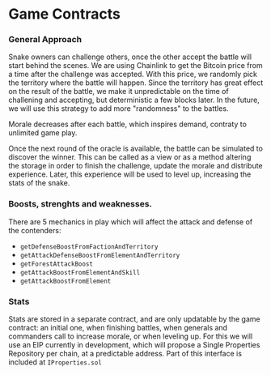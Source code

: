 # Game Contracts

### General Approach

Snake owners can challenge others, once the other accept the battle will start behind the scenes. We are using Chainlink to get the Bitcoin price from a time after the challenge was accepted. With this price, we randomly pick the territory where the battle will happen. Since the territory has great effect on the result of the battle, we make it unpredictable on the time of challening and accepting, but deterministic a few blocks later. In the future, we will use this strategy to add more "randomness" to the battles.

Morale decreases after each battle, which inspires demand, contraty to unlimited game play.

Once the next round of the oracle is available, the battle can be simulated to discover the winner. This can be called as a view or as a method altering the storage in order to finish the challenge, update the morale and distribute experience. Later, this experience will be used to level up, increasing the stats of the snake.

### Boosts, strenghts and weaknesses.

There are 5 mechanics in play which will affect the attack and defense of the contenders:

- `getDefenseBoostFromFactionAndTerritory`
- `getAttackDefenseBoostFromElementAndTerritory`
- `getForestAttackBoost`
- `getAttackBoostFromElementAndSkill`
- `getAttackBoostFromElement`

### Stats

Stats are stored in a separate contract, and are only updatable by the game contract: an initial one, when finishing battles, when generals and commanders call to increase morale, or when leveling up. For this we will use an EIP currently in development, which will propose a Single Properties Repository per chain, at a predictable address. Part of this interface is included at `IProperties.sol`
